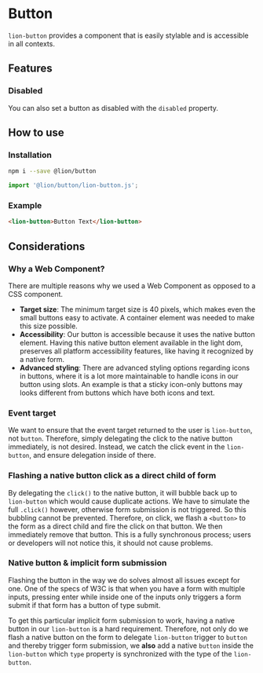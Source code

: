 # Button

[//]: # 'AUTO INSERT HEADER PREPUBLISH'

`lion-button` provides a component that is easily stylable and is accessible in all contexts.

## Features

### Disabled

You can also set a button as disabled with the `disabled` property.

## How to use

### Installation

```sh
npm i --save @lion/button
```

```js
import '@lion/button/lion-button.js';
```

### Example

```html
<lion-button>Button Text</lion-button>
```

## Considerations

### Why a Web Component?

There are multiple reasons why we used a Web Component as opposed to a CSS component.

- **Target size**: The minimum target size is 40 pixels, which makes even the small buttons easy to activate. A container element was needed to make this size possible.
- **Accessibility**: Our button is accessible because it uses the native button element. Having this native button element available in the light dom, preserves all platform accessibility features, like having it recognized by a native form.
- **Advanced styling**: There are advanced styling options regarding icons in buttons, where it is a lot more maintainable to handle icons in our button using slots. An example is that a sticky icon-only buttons may looks different from buttons which have both icons and text.

### Event target

We want to ensure that the event target returned to the user is `lion-button`, not `button`. Therefore, simply delegating the click to the native button immediately, is not desired. Instead, we catch the click event in the `lion-button`, and ensure delegation inside of there.

### Flashing a native button click as a direct child of form

By delegating the `click()` to the native button, it will bubble back up to `lion-button` which would cause duplicate actions. We have to simulate the full `.click()` however, otherwise form submission is not triggered. So this bubbling cannot be prevented.
Therefore, on click, we flash a `<button>` to the form as a direct child and fire the click on that button. We then immediately remove that button. This is a fully synchronous process; users or developers will not notice this, it should not cause problems.

### Native button & implicit form submission

Flashing the button in the way we do solves almost all issues except for one.
One of the specs of W3C is that when you have a form with multiple inputs, pressing enter while inside one of the inputs only triggers a form submit if that form has a button of type submit.

To get this particular implicit form submission to work, having a native button in our `lion-button` is a hard requirement. Therefore, not only do we flash a native button on the form to delegate `lion-button` trigger to `button` and thereby trigger form submission, we **also** add a native `button` inside the `lion-button` which `type` property is synchronized with the type of the `lion-button`.
